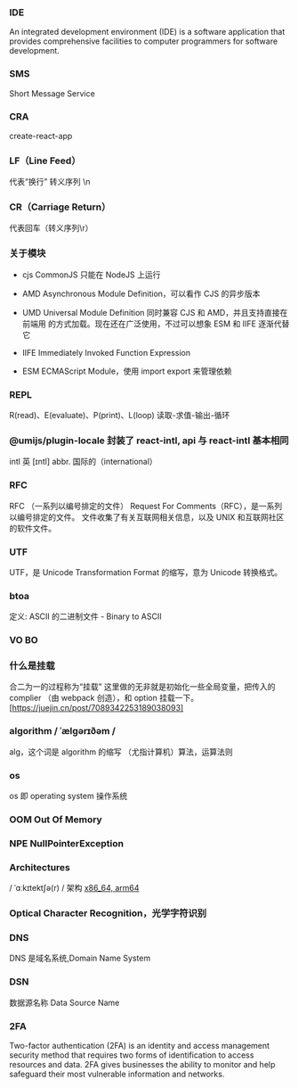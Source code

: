 ### IDE

An integrated development environment (IDE) is a software application that provides comprehensive facilities to computer programmers for software development.

### SMS

Short Message Service

### CRA

create-react-app

### LF（Line Feed）

代表“换行” 转义序列 \n

### CR（Carriage Return）

代表回车（转义序列\r）

### 关于模块

- cjs CommonJS 只能在 NodeJS 上运行

- AMD Asynchronous Module Definition，可以看作 CJS 的异步版本

- UMD Universal Module Definition
  同时兼容 CJS 和 AMD，并且支持直接在前端用 <script src="lib.umd.js"></script> 的方式加载。现在还在广泛使用，不过可以想象 ESM 和 IIFE 逐渐代替它

- IIFE
  Immediately Invoked Function Expression

- ESM
  ECMAScript Module，使用 import export 来管理依赖

### REPL

R(read)、E(evaluate)、P(print)、L(loop)
读取-求值-输出-循环

### @umijs/plugin-locale 封装了 react-intl, api 与 react-intl 基本相同

intl 英 [ɪntl] abbr. 国际的（international）

### RFC

RFC （一系列以编号排定的文件） Request For Comments（RFC），是一系列以编号排定的文件。 文件收集了有关互联网相关信息，以及 UNIX 和互联网社区的软件文件。

### UTF

UTF，是 Unicode Transformation Format 的缩写，意为 Unicode 转换格式。

### btoa

定义: ASCII 的二进制文件 - Binary to ASCII

### VO BO

### 什么是挂载

合二为一的过程称为“挂载”
这里做的无非就是初始化一些全局变量，把传入的 complier （由 webpack 创造），和 option 挂载一下。
[https://juejin.cn/post/7089342253189038093]

### algorithm / ˈælɡərɪðəm /

alg，这个词是 algorithm 的缩写
（尤指计算机）算法，运算法则

### os

os 即 operating system 操作系统

### OOM Out Of Memory

### NPE NullPointerException

### Architectures

/ ˈɑːkɪtektʃə(r) / 架构
[x86_64, arm64](https://docs.aws.amazon.com/lambda/latest/dg/lambda-runtimes.html)

### Optical Character Recognition，光学字符识别

### DNS

DNS 是域名系统,Domain Name System

### DSN

数据源名称
Data Source Name

### 2FA

Two-factor authentication (2FA) is an identity and access management security method that requires two forms of identification to access resources and data. 2FA gives businesses the ability to monitor and help safeguard their most vulnerable information and networks.
